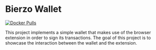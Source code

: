 # Bierzo Wallet

[![Docker Pulls](https://img.shields.io/docker/pulls/iov1/bierzo-wallet.svg)](https://hub.docker.com/r/iov1/bierzo-wallet/)

This project implements a simple wallet that makes use of the browser extension in order to sign its transactions. The goal of this project is to showcase the interaction between the wallet and the extension.
